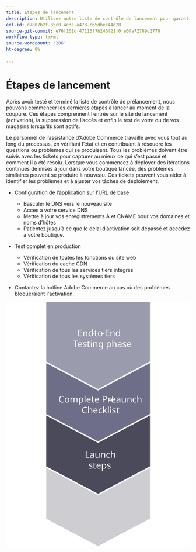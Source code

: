 ```yaml
---
title: Étapes de lancement
description: Utilisez notre liste de contrôle de lancement pour garantir une mise en oeuvre fluide du site Adobe Commerce.
exl-id: d7807b2f-85c0-4e3e-a473-c65dbec44d28
source-git-commit: e76f101df47116f7b246f21f0fe0fa72769d2776
workflow-type: tm+mt
source-wordcount: '206'
ht-degree: 0%

---
```


# Étapes de lancement

Après avoir testé et terminé la liste de contrôle de prélancement, nous pouvons commencer les dernières étapes à lancer au moment de la coupure. Ces étapes comprennent l’entrée sur le site de lancement (activation), la suppression de l’accès et enfin le test de votre ou de vos magasins lorsqu’ils sont actifs.

Le personnel de l’assistance d’Adobe Commerce travaille avec vous tout au long du processus, en vérifiant l’état et en contribuant à résoudre les questions ou problèmes qui se produisent. Tous les problèmes doivent être suivis avec les tickets pour capturer au mieux ce qui s’est passé et comment il a été résolu. Lorsque vous commencez à déployer des itérations continues de mises à jour dans votre boutique lancée, des problèmes similaires peuvent se produire à nouveau. Ces tickets peuvent vous aider à identifier les problèmes et à ajuster vos tâches de déploiement.

- Configuration de l’application sur l’URL de base
   - Basculer le DNS vers le nouveau site
   - Accès à votre service DNS
   - Mettre à jour vos enregistrements A et CNAME pour vos domaines et noms d’hôtes
   - Patientez jusqu’à ce que le délai d’activation soit dépassé et accédez à votre boutique.

- Test complet en production
   - Vérification de toutes les fonctions du site web
   - Vérification du cache CDN
   - Vérification de tous les services tiers intégrés
   - Vérification de tous les systèmes tiers

- Contactez la hotline Adobe Commerce au cas où des problèmes bloqueraient l&#39;activation.

![Diagramme présentant la phase 3 du processus de lancement](../../assets/playbooks/launch-steps-3.svg)
